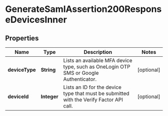 

# GenerateSamlAssertion200ResponseDevicesInner


## Properties

| Name | Type | Description | Notes |
|------------ | ------------- | ------------- | -------------|
|**deviceType** | **String** | Lists an available MFA device type, such as OneLogin OTP SMS or Google Authenticator. |  [optional] |
|**deviceId** | **Integer** | Lists an ID for the device type that must be submitted with the Verify Factor API call. |  [optional] |



